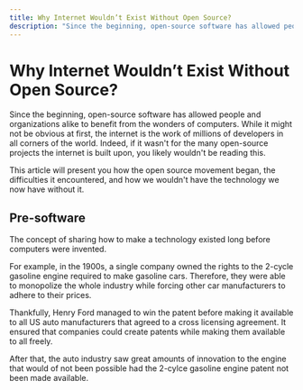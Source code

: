 ```yaml
---
title: Why Internet Wouldn’t Exist Without Open Source?
description: "Since the beginning, open-source software has allowed people and organizations alike to benefit from the wonders of computers."
---
```


# Why Internet Wouldn’t Exist Without Open Source?

Since the beginning, open-source software has allowed people and organizations alike to benefit from the wonders of computers. 
While it might not be obvious at first, the internet is the work of millions of developers in all corners of the world. 
Indeed, if it wasn't for the many open-source projects the internet is built upon, you likely wouldn't be reading this.

This article will present you how the open source movement began, 
the difficulties it encountered, 
and how we wouldn't have the technology we now have without it.

## Pre-software

The concept of sharing how to make a technology existed long before computers were invented. 

For example, in the 1900s, a single company owned the rights to the 2-cycle gasoline engine required to make gasoline cars.
Therefore, they were able to monopolize the whole industry while forcing other car manufacturers to adhere to their prices. 

Thankfully, Henry Ford managed to win the patent before making it available to all US auto manufacturers that agreed to a cross licensing agreement. 
It ensured that companies could create patents while making them available to all freely.

After that, the auto industry saw great amounts of innovation to the engine that would of not been possible had the 2-cylce gasoline engine patent not been made available.
